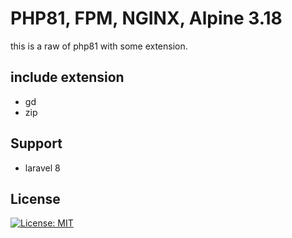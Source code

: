 # PHP81, FPM, NGINX, Alpine 3.18

this is a raw of php81 with some extension.

## include extension

- gd
- zip

## Support

- laravel 8

## License

[![License: MIT](https://img.shields.io/badge/License-MIT-yellow.svg)](https://opensource.org/licenses/MIT)
